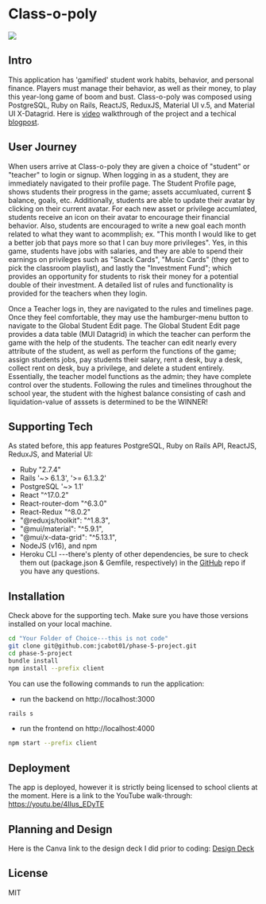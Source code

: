 # Class-o-poly

![](https://media.giphy.com/media/jmf0eduszYFNtnJyIq/giphy.gif)


## Intro
This application has 'gamified' student work habits, behavior, and personal finance.  Players must manage their behavior, as well as their money, to play this year-long game of boom and bust.  Class-o-poly was composed using PostgreSQL, Ruby on Rails, ReactJS, ReduxJS, Material UI v.5, and Material UI X-Datagrid.  Here is <a href="https://www.youtube.com/watch?v=4IIus_EDyTE&feature=youtu.be">video</a> walkthrough of the project and a techical <a href="https://medium.com/@jfc0053/class-o-poly-ef9ebf454152">blogpost</a>.

## User Journey
When users arrive at Class-o-poly they are given a choice of "student" or "teacher" to login or signup.  When logging in as a student, they are immediately navigated to their profile page.  The Student Profile page, shows students their progress in the game; assets accumluated, current $ balance, goals, etc.  Additionally, students are able to update their avatar by clicking on their current avatar. For each new asset or privilege accumlated, students receive an icon on their avatar to encourage their financial behavior.  Also, students are encouraged to write a new goal each month related to what they want to acommplish; ex. "This month I would like to get a better job that pays more so that I can buy more privileges".  Yes, in this game, students have jobs with salaries, and they are able to spend their earnings on privileges such as "Snack Cards", "Music Cards" (they get to pick the classroom playlist), and lastly the "Investment Fund"; which provides an opportunity for students to risk their money for a potential double of their investment.  A detailed list of rules and functionality is provided for the teachers when they login.  

Once a Teacher logs in, they are navigated to the rules and timelines page.  Once they feel comfortable, they may use the hamburger-menu button to navigate to the Global Student Edit page.  The Global Student Edit page provides a data table (MUI Datagrid) in which the teacher can perform the game with the help of the students.  The teacher can edit nearly every attribute of the student, as well as perform the functions of the game; assign students jobs, pay students their salary, rent a desk, buy a desk, collect rent on desk, buy a privilege, and delete a student entirely.  Essentially, the teacher model functions as the admin; they have complete control over the students.  Following the rules and timelines throughout the school year, the student with the highest balance consisting of cash and liquidation-value of asssets is determined to be the WINNER!

## Supporting Tech

As stated before, this app features PostgreSQL, Ruby on Rails API, ReactJS, ReduxJS, and Material UI:
- Ruby "2.7.4"
- Rails '~> 6.1.3', '>= 6.1.3.2'
- PostgreSQL '~> 1.1'
- React "^17.0.2"
- React-router-dom "^6.3.0"
- React-Redux "^8.0.2"
- "@reduxjs/toolkit": "^1.8.3",
- "@mui/material": "^5.9.1",
- "@mui/x-data-grid": "^5.13.1",
- NodeJS (v16), and npm
- Heroku CLI
---there's plenty of other dependencies, be sure to check them out (package.json & Gemfile, respectively) in the [GitHub] repo if you have any questions.

## Installation

Check above for the supporting tech.  Make sure you have those versions installed on your local machine.  

```sh
cd "Your Folder of Choice---this is not code"
git clone git@github.com:jcabot01/phase-5-project.git
cd phase-5-project
bundle install
npm install --prefix client
```

You can use the following commands to run the application:

- run the backend on http://localhost:3000
 ```sh 
rails s
```
- run the frontend on http://localhost:4000
```sh
npm start --prefix client
```

## Deployment
The app is deployed, however it is strictly being licensed to school clients at the moment.  Here is a link to the YouTube walk-through: https://youtu.be/4IIus_EDyTE 

## Planning and Design
Here is the Canva link to the design deck I did prior to coding:  <a href="https://www.canva.com/design/DAFGcb3vBrc/0dVhapFy6qU7wjIyf1zEwA/view?utm_content=DAFGcb3vBrc&utm_campaign=designshare&utm_medium=link2&utm_source=sharebutton">Design Deck</a>

## License

MIT


[//]: # (These are reference links used in the body of this note and get stripped out when the markdown processor does its job. There is no need to format nicely because it shouldn't be seen. Thanks SO - http://stackoverflow.com/questions/4823468/store-comments-in-markdown-syntax)

   [GitHub]: <https://github.com/jcabot01/phase-5-project.git>

